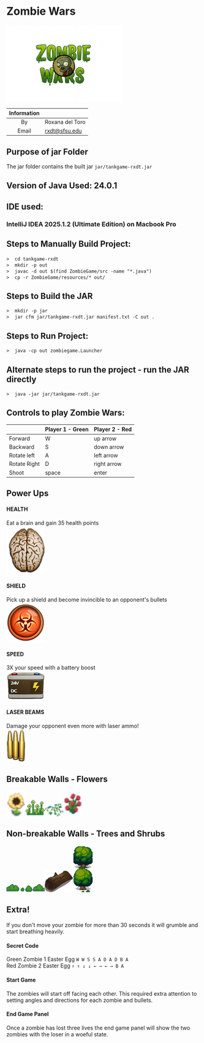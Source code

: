 # Zombie Wars
<img src="ZombieGame/resources/vfx/title.png" width="300">

|    Information     |                 |
|:------------------:|-----------------|
|         By         | Roxana del Toro |
|       Email        | rxdt@sfsu.edu   |


## Purpose of jar Folder 
The jar folder contains the built jar `jar/tankgame-rxdt.jar`

## Version of Java Used: 24.0.1

## IDE used: 
### IntelliJ IDEA 2025.1.2 (Ultimate Edition) on Macbook Pro

## Steps to Manually Build Project:
```
>  cd tankgame-rxdt
>  mkdir -p out
>  javac -d out $(find ZombieGame/src -name "*.java")
>  cp -r ZombieGame/resources/* out/
```
## Steps to Build the JAR
```
>  mkdir -p jar
>  jar cfm jar/tankgame-rxdt.jar manifest.txt -C out .
```
## Steps to Run Project:
```
>  java -cp out zombiegame.Launcher
```
## Alternate steps to run the project - run the JAR directly
```
>  java -jar jar/tankgame-rxdt.jar
```

## Controls to play Zombie Wars:

|               | Player 1 - Green | Player 2 - Red |
|---------------|------------------|----------------|
|  Forward      | W                | up arrow       |
|  Backward     | S                | down arrow     |
|  Rotate left  | A                | left arrow     |
|  Rotate Right | D                | right arrow    |
|  Shoot        | space            | enter          |

## Power Ups
#### HEALTH
Eat a brain and gain 35 health points <br>
<img src="ZombieGame/resources/vfx/health_brain_powerup.png" width="100"> 

#### SHIELD
Pick up a shield and become invincible to an opponent's bullets <br>
<img src="ZombieGame/resources/vfx/shield_injection_powerup.png" width="100"> 

#### SPEED
3X your speed with a battery boost <br>
<img src="ZombieGame/resources/vfx/speed_potion_powerup.png" width="100"> 

#### LASER BEAMS
Damage your opponent even more with laser ammo!<br>
<img src="ZombieGame/resources/vfx/ammo.png" width="50">

## Breakable Walls - Flowers 
<img src="ZombieGame/resources/vfx/sunflower.png" width="50"><img src="ZombieGame/resources/vfx/daisies.png" width="50"><img src="ZombieGame/resources/vfx/blue_flowers.png" width="50"><img src="ZombieGame/resources/vfx/roses.png" width="50">

## Non-breakable Walls - Trees and Shrubs
<img src="ZombieGame/resources/vfx/bush.png" width="100"><img src="ZombieGame/resources/vfx/log.png" width="75"><img src="ZombieGame/resources/vfx/trees.png" width="50">

## Extra!
####
If you don't move your zombie for more than 30 seconds it will grumble and start breathing heavily.
#### Secret Code
Green Zombie 1 Easter Egg `W W S S A D A D B A`<br>
Red Zombie 2 Easter Egg `↑ ↑ ↓ ↓ ← → ← → B A`
#### Start Game
The zombies will start off facing each other. This required extra attention to setting angles and directions for each zombie and bullets.
#### End Game Panel
Once a zombie has lost three lives the end game panel will show the two zombies with the loser in a woeful state.  